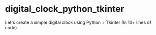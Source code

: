 # digital_clock_python_tkinter
Let's create a simple digital clock using Python + Tkinter (In 10+ lines of code)
